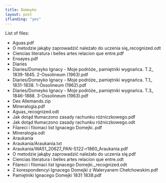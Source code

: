 ```yaml
---
title: Domeyko
layout: post
iflanding: "yes"
---
```


List of files:

 - Aguas.pdf
 - O metodzie jakąby zaprowadzić należało do uczenia się_recognized.odt
 - Ciencias  literatura i belles artes  relacion que entre.pdf
 - Ensayes.pdf
 - Diaries
 - Diaries/Domeyko Ignacy - Moje podróże_ pamiętniki wygnańca. T.2_ 1839-1845. 2-Ossolineum (1963).pdf
 - Diaries/Domeyko Ignacy - Moje podróże_ pamiętniki wygnańca. T.1_ 1831-1838. 1-Ossolineum (1962).pdf
 - Diaries/Domeyko Ignacy - Moje podróże_ pamiętniki wygnańca. T.3_ 1846-1888. 3-Ossolineum (1963).pdf
 - Des Allemands.zip
 - Mineralogia.pdf
 - Aguas_recognized.odt
 - Jak dotąd tłumaczono zasady rachunku różniczkowego.pdf
 - Jak dotąd tłumaczono zasady rachunku różniczkowego.odt
 - Filareci i filomaci   list Ignacego Domejki..pdf
 - Mineralogia.odt
 - Araukania
 - Araukania/Araukania.txt
 - Araukania/WA51_20627_PAN-S122-r1860_Araukania.pdf
 - O metodzie jakąby zaprowadzić należało do uczenia się.pdf
 - Ciencias  literatura i belles artes  relacion que entre.odt
 - Filareci i filomaci   list Ignacego Domejki._recognized.odt
 - Z korespondencyi Ignacego Domejki z Waleryanem Chełchowskim.pdf
 - Pamiętniki Ignacego Domejki   1831 1838.pdf

